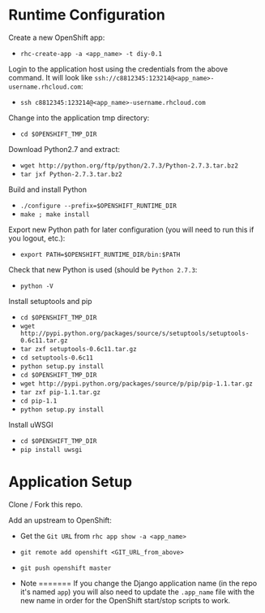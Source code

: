 Runtime Configuration
======================
Create a new OpenShift app:

* `rhc-create-app -a <app_name> -t diy-0.1`

Login to the application host using the credentials from the above command.  It will look like `ssh://c8812345:123214@<app_name>-username.rhcloud.com`:

* `ssh c8812345:123214@<app_name>-username.rhcloud.com`

Change into the application tmp directory:

* `cd $OPENSHIFT_TMP_DIR`

Download Python2.7 and extract:

* `wget http://python.org/ftp/python/2.7.3/Python-2.7.3.tar.bz2`
* `tar jxf Python-2.7.3.tar.bz2`

Build and install Python

* `./configure --prefix=$OPENSHIFT_RUNTIME_DIR`
* `make ; make install`

Export new Python path for later configuration (you will need to run this if you logout, etc.):

* `export PATH=$OPENSHIFT_RUNTIME_DIR/bin:$PATH`

Check that new Python is used (should be `Python 2.7.3`:

* `python -V`

Install setuptools and pip

* `cd $OPENSHIFT_TMP_DIR`
* `wget http://pypi.python.org/packages/source/s/setuptools/setuptools-0.6c11.tar.gz`
* `tar zxf setuptools-0.6c11.tar.gz`
* `cd setuptools-0.6c11`
* `python setup.py install`
* `cd $OPENSHIFT_TMP_DIR`
* `wget http://pypi.python.org/packages/source/p/pip/pip-1.1.tar.gz`
* `tar zxf pip-1.1.tar.gz`
* `cd pip-1.1`
* `python setup.py install`

Install uWSGI
* `cd $OPENSHIFT_TMP_DIR`
* `pip install uwsgi`

Application Setup
===================

Clone / Fork this repo.

Add an upstream to OpenShift:
* Get the `Git URL` from `rhc app show -a <app_name>`
* `git remote add openshift <GIT_URL_from_above>`
* `git push openshift master`


* Note
=======
If you change the Django application name (in the repo it's named `app`) you will also need to update the `.app_name` file with the new name in order for the OpenShift start/stop scripts to work.

